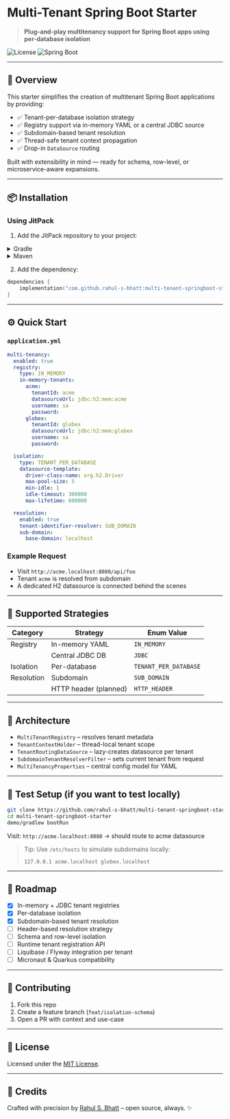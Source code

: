 # Multi-Tenant Spring Boot Starter

> **Plug-and-play multitenancy support for Spring Boot apps using per-database isolation**

![License](https://img.shields.io/badge/license-MIT-green)
![Spring Boot](https://img.shields.io/badge/spring--boot-3.1+-blue)

---

## 🚀 Overview

This starter simplifies the creation of multitenant Spring Boot applications by providing:

* ✅ Tenant-per-database isolation strategy
* ✅ Registry support via in-memory YAML or a central JDBC source
* ✅ Subdomain-based tenant resolution
* ✅ Thread-safe tenant context propagation
* ✅ Drop-in `DataSource` routing

Built with extensibility in mind — ready for schema, row-level, or microservice-aware expansions.

---

## 📦 Installation

### Using JitPack

1. Add the JitPack repository to your project:

<details>
<summary>Gradle</summary>

```kotlin
repositories {
    maven { url = uri("https://jitpack.io") }
}
```

</details>

<details>
<summary>Maven</summary>

```xml
<repositories>
  <repository>
    <id>jitpack.io</id>
    <url>https://jitpack.io</url>
  </repository>
</repositories>
```

</details>

2. Add the dependency:

```kotlin
dependencies {
    implementation("com.github.rahul-s-bhatt:multi-tenant-springboot-starter:0.1.0-SNAPSHOT")
}
```

---

## ⚙️ Quick Start

### `application.yml`

```yaml
multi-tenancy:
  enabled: true
  registry:
    type: IN_MEMORY
    in-memory-tenants:
      acme:
        tenantId: acme
        datasourceUrl: jdbc:h2:mem:acme
        username: sa
        password:
      globex:
        tenantId: globex
        datasourceUrl: jdbc:h2:mem:globex
        username: sa
        password:

  isolation:
    type: TENANT_PER_DATABASE
    datasource-template:
      driver-class-name: org.h2.Driver
      max-pool-size: 5
      min-idle: 1
      idle-timeout: 300000
      max-lifetime: 600000

  resolution:
    enabled: true
    tenant-identifier-resolver: SUB_DOMAIN
    sub-domain:
      base-domain: localhost
```

### Example Request

* Visit `http://acme.localhost:8080/api/foo`
* Tenant `acme` is resolved from subdomain
* A dedicated H2 datasource is connected behind the scenes

---

## 🧩 Supported Strategies

| Category   | Strategy              | Enum Value            |
| ---------- | --------------------- | --------------------- |
| Registry   | In-memory YAML        | `IN_MEMORY`           |
|            | Central JDBC DB       | `JDBC`                |
| Isolation  | Per-database          | `TENANT_PER_DATABASE` |
| Resolution | Subdomain             | `SUB_DOMAIN`          |
|            | HTTP header (planned) | `HTTP_HEADER`         |

---

## 🧱 Architecture

* `MultiTenantRegistry` – resolves tenant metadata
* `TenantContextHolder` – thread-local tenant scope
* `TenantRoutingDataSource` – lazy-creates datasource per tenant
* `SubdomainTenantResolverFilter` – sets current tenant from request
* `MultiTenancyProperties` – central config model for YAML

---

## 🧪 Test Setup (if you want to test locally)

```bash
git clone https://github.com/rahul-s-bhatt/multi-tenant-springboot-starter.git
cd multi-tenant-springboot-starter
demo/gradlew bootRun
```

Visit: `http://acme.localhost:8080` → should route to acme datasource

> Tip: Use `/etc/hosts` to simulate subdomains locally:
>
> ```
> 127.0.0.1 acme.localhost globex.localhost
> ```

---

## 🔭 Roadmap

* [x] In-memory + JDBC tenant registries
* [x] Per-database isolation
* [x] Subdomain-based tenant resolution
* [ ] Header-based resolution strategy
* [ ] Schema and row-level isolation
* [ ] Runtime tenant registration API
* [ ] Liquibase / Flyway integration per tenant
* [ ] Micronaut & Quarkus compatibility

---

## 🤝 Contributing

1. Fork this repo
2. Create a feature branch (`feat/isolation-schema`)
3. Open a PR with context and use-case

---

## 📝 License

Licensed under the [MIT License](https://opensource.org/licenses/MIT).

---

## 🧠 Credits

Crafted with precision by [Rahul S. Bhatt](https://github.com/rahul-s-bhatt) – open source, always. ✨
